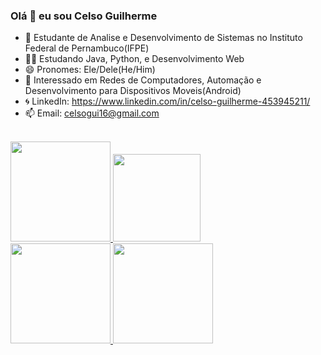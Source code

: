 ### Olá 👋 eu sou Celso Guilherme
- 🏢 Estudante de Analise e Desenvolvimento de Sistemas no Instituto Federal de Pernambuco(IFPE)
- 🧑‍💻 Estudando Java, Python, e Desenvolvimento Web
- 😄 Pronomes: Ele/Dele(He/Him)
- 👾 Interessado em Redes de Computadores, Automação e Desenvolvimento para Dispositivos Moveis(Android)
- 🌀 LinkedIn: https://www.linkedin.com/in/celso-guilherme-453945211/
- 📫 Email: celsogui16@gmail.com
<br> </br>
<div align="left">
  <a href="https://github.com/cg16">
  <img height="160em" src="https://github-readme-stats.vercel.app/api?username=cg16&show_icons=true&theme=dracula&include_all_commits=true&count_private=true"/>
  <img height="140em" src="https://github-readme-stats.vercel.app/api/top-langs/?username=cg16&layout=compact&langs_count=7&theme=dracula"/>
</div>

<div align="left">
  <img  height="160" src="https://i.pinimg.com/originals/d1/34/06/d134065224608ae6095c1275a2ddb13a.gif"  />
  <img  height="160" src="https://i.pinimg.com/originals/1e/ea/9a/1eea9a55eca18b66d61492368faf2c2d.gif"  />
</div>


